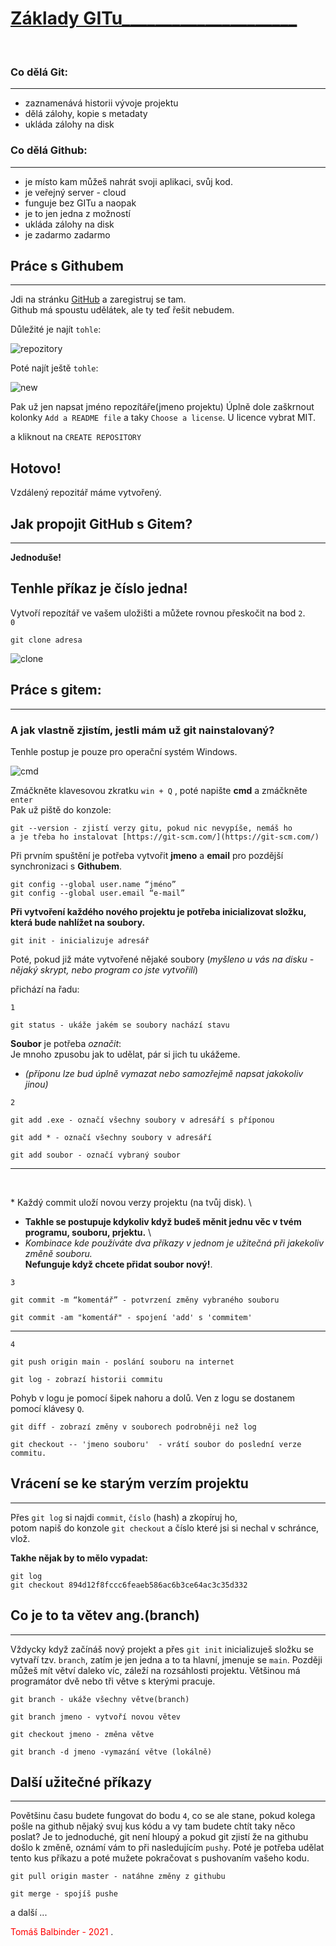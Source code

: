 # <ins> Základy GITu_____________________</ins>
<p>&nbsp;</p>

### Co dělá Git:
___
* zaznamenává historii vývoje projektu
* dělá zálohy, kopie s metadaty
* ukláda zálohy na disk



### Co dělá Github:
___
* je místo kam můžeš nahrát svoji aplikaci, svůj kod.
* je veřejný server - cloud 
* funguje bez GITu a naopak
* je to jen jedna z možností
* ukláda zálohy na disk
* je zadarmo zadarmo



## Práce s Githubem
___
Jdi na stránku [GitHub](www.github.com) a zaregistruj se tam.\
Github má spoustu udělátek, ale ty teď řešit nebudem.

Důležité je najít `tohle`:

![repozitory](repozitory.PNG)

Poté najít ještě `tohle`:

![new](new.PNG)

Pak už jen napsat jméno repozítáře(jmeno projektu)
Úplně dole zaškrnout kolonky `Add a README file` a taky `Choose a license`. U licence vybrat MIT. 

a kliknout na `CREATE REPOSITORY` 

## Hotovo!
Vzdálený repozitář máme vytvořený.

## Jak propojit GitHub s Gitem?
---
**Jednoduše!**
## Tenhle příkaz je číslo jedna! 
Vytvoří repozítář ve vašem uložišti a můžete rovnou přeskočit na bod `2`. \
`0`
``` 
git clone adresa
```

![clone](clone.PNG)
## Práce s gitem:
___ 
### **A jak vlastně zjistím, jestli mám už git nainstalovaný?**
Tenhle postup je pouze pro operační systém Windows.

![cmd](cmd.PNG)

Zmáčkněte klavesovou zkratku `win + Q` , poté napište **cmd** a zmáčkněte `enter` \
Pak už piště do konzole:
```
git --version - zjistí verzy gitu, pokud nic nevypíše, nemáš ho 
a je třeba ho instalovat [https://git-scm.com/](https://git-scm.com/)
```
Při prvním spuštění je potřeba vytvořit **jmeno** a **email**
pro pozdější synchronizaci s **Githubem**.

```
git config --global user.name “jméno”
git config --global user.email “e-mail”
```
**Při vytvoření každého nového projektu je potřeba inicializovat složku, která bude nahlížet na soubory.**
```
git init - inicializuje adresář 
```
Poté, pokud již máte vytvořené nějaké soubory (*myšleno u vás na disku - nějaký skrypt, nebo program co jste vytvořili*)  

přichází na řadu:

`1`
```
git status - ukáže jakém se soubory nachází stavu
```
**Soubor** je potřeba *označit*:\
Je mnoho zpusobu jak to udělat, pár si jich tu ukážeme.
* *(příponu lze bud úplně vymazat nebo samozřejmě napsat jakokoliv jinou)* 

`2`
```
git add .exe - označí všechny soubory v adresáří s příponou 

git add * - označí všechny soubory v adresáří 

git add soubor - označí vybraný soubor 
``` 
---
<p>&nbsp;</p>
* Každý commit uloží novou verzy projektu (na tvůj disk). \

* **Takhle se postupuje kdykoliv když budeš měnit jednu věc v tvém programu, souboru, prjektu.** \
* *Kombinace kde používáte dva příkazy v jednom
je užitečná při jakekoliv změně souboru.*\
**Nefunguje když chcete přidat soubor nový!**.

`3`
```
git commit -m “komentář” - potvrzení změny vybraného souboru

git commit -am "komentář" - spojení 'add' s 'commitem'
```
---
`4`
```
git push origin main - poslání souboru na internet
```
```
git log - zobrazí historii commitu
```
Pohyb v logu je pomocí šipek nahoru a dolů. Ven z logu se dostanem pomocí klávesy `Q`.



```
git diff - zobrazí změny v souborech podrobněji než log
```

```
git checkout -- 'jmeno souboru'  - vrátí soubor do poslední verze commitu.
```

## Vrácení se ke starým verzím projektu
---

Přes `git log` si  najdi `commit`, `číslo` (hash) a zkopíruj ho,\
potom napiš do konzole `git checkout` a číslo které jsi si nechal v schránce, vlož.

**Takhe nějak by to mělo vypadat:**

```
git log 
git checkout 894d12f8fccc6feaeb586ac6b3ce64ac3c35d332
```

## Co je to ta větev ang.(branch)
---
Vždycky když začínáš nový projekt a přes `git init` inicializuješ složku se vytvaří tzv. `branch`, zatím je jen jedna a to ta hlavní, jmenuje se `main`. Později můžeš mít větví daleko víc, záleží na rozsáhlosti projektu. Většinou má programátor dvě nebo tři větve s kterými pracuje. 
```
git branch - ukáže všechny větve(branch)

git branch jmeno - vytvoří novou větev

git checkout jmeno - změna větve

git branch -d jmeno -vymazání větve (lokálně)
```


## Další užitečné příkazy
---
Povětšinu času budete fungovat do bodu `4`, co se ale stane, pokud kolega pošle na github nějaký svuj kus kódu a vy tam budete chtít taky něco poslat? Je to jednoduché, git není hloupý a pokud git zjistí že na githubu došlo k změně, oznámí vám to při nasledujícím `pushy`. Poté je potřeba udělat tento kus příkazu a poté mužete pokračovat s pushovaním vašeho kodu. 

```
git pull origin master - natáhne změny z githubu
```
```
git merge - spojíš pushe
```

a další ...

<p>
<span style="color: red">Tomáš Balbinder - 2021 </span>.

</p>





